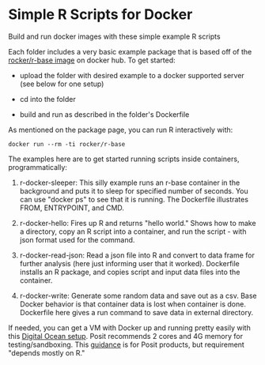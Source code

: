 # Simple R Scripts for Docker

Build and run docker images with these simple example R scripts

Each folder includes a very basic example package that is based off of the [rocker/r-base image](https://hub.docker.com/r/rocker/r-base) on docker hub. To get started:

-   upload the folder with desired example to a docker supported server (see below for one setup)

-   cd into the folder

-   build and run as described in the folder's Dockerfile

As mentioned on the package page, you can run R interactively with:

`docker run --rm -ti rocker/r-base`

The examples here are to get started running scripts inside containers, programmatically:

1)  r-docker-sleeper: This silly example runs an r-base container in the background and puts it to sleep for specified number of seconds. You can use "docker ps" to see that it is running. The Dockerfile illustrates FROM, ENTRYPOINT, and CMD.

2)  r-docker-hello: Fires up R and returns "hello world." Shows how to make a directory, copy an R script into a container, and run the script - with json format used for the command.

3)  r-docker-read-json: Read a json file into R and convert to data frame for further analysis (here just informing user that it worked). Dockerfile installs an R package, and copies script and input data files into the container.

4)  r-docker-write: Generate some random data and save out as a csv. Base Docker behavior is that container data is lost when container is done. Dockerfile here gives a run command to save data in external directory.

If needed, you can get a VM with Docker up and running pretty easily with this [Digital Ocean setup](https://marketplace.digitalocean.com/apps/docker "Docker Droplet"). Posit recommends 2 cores and 4G memory for testing/sandboxing. This [guidance](https://support.posit.co/hc/en-us/articles/115002344588-Configuration-and-sizing-recommendations) is for Posit products, but requirement "depends mostly on R."
